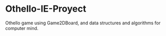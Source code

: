 # Othello-IE-Proyect
Othello game using Game2DBoard, and data structures and algorithms for computer mind. 
